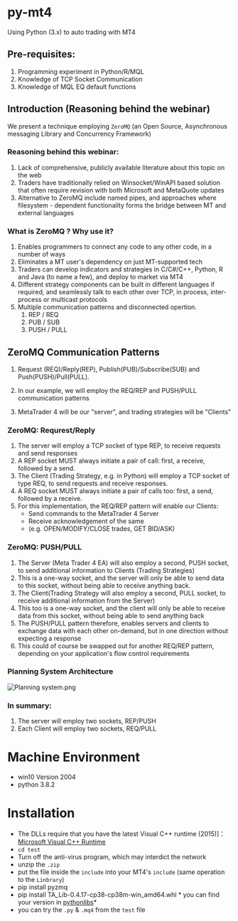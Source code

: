 # py-mt4
Using Python (3.x) to auto trading with MT4

## Pre-requisites:

1. Programming experiment in Python/R/MQL
2. Knowledge of TCP Socket Communication 
3. Knowledge of MQL EQ default functions 

## Introduction (Reasoning behind the webinar)

We present a technique employing `ZeroMQ` (an Open Source, Asynchronous messaging Library and Concurrency Framework)

### Reasoning behind this webinar:

1. Lack of comprehensive, publicly available literature about this topic on the web
2. Traders have traditionally relied on Winsocket/WinAPI based solution that often require revision with both Microsoft and MetaQuote updates
3. Alternative to ZeroMQ include named pipes, and approaches where filesystem - dependent functionality forms the bridge between MT and external languages 



### What is ZeroMQ ? Why use it? 

1. Enables programmers to connect any code to any other code, in a number of ways
2. Eliminates a MT user's dependency on just MT-supported tech 
3. Traders can develop indicators and strategies in C/C#/C++, Python, R and Java (to name a few), and deploy to market via MT4
4. Different strategy components can be built in different languages if required, and seamlessly talk to each other over TCP, in process, inter-process or multicast protocols
5. Multiple communication patterns and disconnected opertion.
   1. REP / REQ
   2. PUB / SUB
   3. PUSH / PULL

## ZeroMQ Communication Patterns

1. Request (REQ)/Reply(REP), Publish(PUB)/Subscribe(SUB) and Push(PUSH)/Pull(PULL).

2. In our example, we will employ the REQ/REP and PUSH/PULL communication patterns

3. MetaTrader 4 will be our "server", and trading strategies will be "Clients"

   

### ZeroMQ: Requrest/Reply

1. The server will employ a TCP socket of type REP, to receive requests and send responses
2. A REP socket MUST always initiate a pair of call: first, a receive, followed by a send.
3. The Client (Trading Strategy, e.g. in Python) will employ a TCP socket of type REQ, to send requests and receive responses.
4. A REQ socket MUST always initiate a pair of calls too: first, a send, followed by a receive.
5. For this implementation, the REQ/REP pattern will enable our Clients: 
   - Send commands to the MetaTrader 4 Server 
   - Receive acknowledgement of the same
   - (e.g. OPEN/MODIFY/CLOSE trades, GET BID/ASK)

### ZeroMQ: PUSH/PULL 

1. The Server (Meta Trader 4 EA) will also employ a second, PUSH socket, to send additional information to Clients (Trading Strategies)
2. This is a one-way socket, and the server will only be able to send data to this socket, without being able to receive anything back.
3. The Client(Trading Strategy will also employ a second, PULL socket, to receive additional information from the Server)
4. This too is a one-way socket, and the client will only be able to receive data from this socket, without being able to send anything back
5. The PUSH/PULL pattern therefore, enables servers and clients to exchange data with each other on-demand, but in one direction without expecting a response
6. This could of course be swapped out for another REQ/REP pattern, depending on your application's flow control requirements

### Planning System Architecture 

![Planning system.png](https://i.loli.net/2020/04/24/mGbf7FIgx6LkqUD.png)

### In summary:

1. The server will employ two sockets, REP/PUSH 
2. Each Client will employ two sockets, REQ/PULL


# Machine Environment 
- win10 Version 2004
- python 3.8.2

# Installation 
- The DLLs require that you have the latest Visual C++ runtime (2015)]：[Microsoft Visual C++ Runtime](!https://support.microsoft.com/en-us/help/2977003/the-latest-supported-visual-c-downloads)
- `cd test`
- Turn off the anti-virus program, which may interdict the network
- unzip the `.zip`
- put the file inside the `include` into your MT4's `include` (same operation to the `Linbrary`)
- pip install pyzmq
- pip install TA_Lib-0.4.17-cp38-cp38m-win_amd64.whl   * you can find your version in [pythonlibs](https://www.lfd.uci.edu/~gohlke/pythonlibs/)*
- you can try the `.py` & `.mq4` from the `test` file
